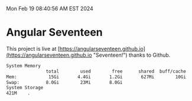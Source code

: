 Mon Feb 19 08:40:56 AM EST 2024

# Angular Seventeen


This project is live at [https://angularseventeen.github.io](https://angularseventeen.github.io "Seventeen!") thanks to Github.

```bash
System Memory
               total        used        free      shared  buff/cache   available
Mem:            15Gi       4.4Gi       1.2Gi       627Mi        10Gi        10Gi
Swap:          8.0Gi        23Mi       8.0Gi
System Storage
421M	.
```
